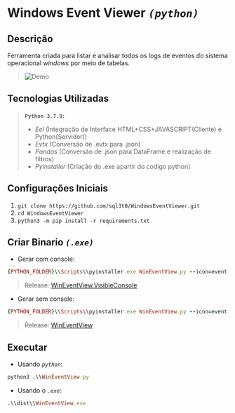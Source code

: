 # Windows Event Viewer _`(python)`_

## Descrição

Ferramenta criada para listar e analisar todos os logs de eventos do sistema operacional _windows_ por meio de tabelas.

> ![Demo](wev_demo.gif)

## Tecnologias Utilizadas

> __`Python 3.7.0`:__
>- _Eel_          (Integração de Interface HTML+CSS+JAVASCRIPT(Cliente) e Python(Servidor))
>- _Evtx_         (Conversão de .evtx para .json)
>- _Pandas_       (Conversão de .json para DataFrame e realização de filtros)
>- _Pyinstaller_  (Criação do .exe apartir do codigo python)

## Configurações Iniciais

1. `git clone https://github.com/sql3t0/WindowsEventViewer.git`
2. `cd WindowsEventViewer`
3. `python3 -m pip install -r requirements.txt`

## Criar Binario _`(.exe)`_

- Gerar com console:
```ruby
{PYTHON_FOLDER}\\Scripts\\pyinstaller.exe WinEventView.py --icon=event.ico --hidden-import bottle_websocket --add-data "{PYTHON_FOLDER}\\lib\\site-packages\\eel\\eel.js;eel" --uac-admin --onefile
```
> Release: [WinEventView.VisibleConsole](https://github.com/sql3t0/WindowsEventViewer/releases/download/v1.0/WinEventView.VisibleConsole.exe)

- Gerar sem console:
```ruby
{PYTHON_FOLDER}\\Scripts\\pyinstaller.exe WinEventView.py --icon=event.ico --hidden-import bottle_websocket --add-data "{PYTHON_FOLDER}\\lib\\site-packages\\eel\\eel.js;eel" --uac-admin --onefile --noconsole
```
> Release: [WinEventView](https://github.com/sql3t0/WindowsEventViewer/releases/download/v1.0/WinEventView.exe)

## Executar

- Usando _`python`_:
```ruby
python3 .\\WinEventView.py
```

- Usando o _`.exe`_:
```ruby
.\\dist\\WinEventView.exe
```
